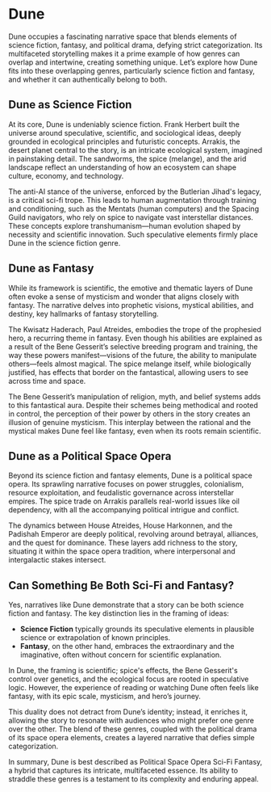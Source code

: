 # Dune

Dune occupies a fascinating narrative space that blends elements of science fiction, fantasy, and political drama, defying strict categorization. Its multifaceted storytelling makes it a prime example of how genres can overlap and intertwine, creating something unique. Let’s explore how Dune fits into these overlapping genres, particularly science fiction and fantasy, and whether it can authentically belong to both.

## Dune as Science Fiction

At its core, Dune is undeniably science fiction. Frank Herbert built the universe around speculative, scientific, and sociological ideas, deeply grounded in ecological principles and futuristic concepts. Arrakis, the desert planet central to the story, is an intricate ecological system, imagined in painstaking detail. The sandworms, the spice (melange), and the arid landscape reflect an understanding of how an ecosystem can shape culture, economy, and technology.

The anti-AI stance of the universe, enforced by the Butlerian Jihad's legacy, is a critical sci-fi trope. This leads to human augmentation through training and conditioning, such as the Mentats (human computers) and the Spacing Guild navigators, who rely on spice to navigate vast interstellar distances. These concepts explore transhumanism—human evolution shaped by necessity and scientific innovation. Such speculative elements firmly place Dune in the science fiction genre.

## Dune as Fantasy

While its framework is scientific, the emotive and thematic layers of Dune often evoke a sense of mysticism and wonder that aligns closely with fantasy. The narrative delves into prophetic visions, mystical abilities, and destiny, key hallmarks of fantasy storytelling.

The Kwisatz Haderach, Paul Atreides, embodies the trope of the prophesied hero, a recurring theme in fantasy. Even though his abilities are explained as a result of the Bene Gesserit’s selective breeding program and training, the way these powers manifest—visions of the future, the ability to manipulate others—feels almost magical. The spice melange itself, while biologically justified, has effects that border on the fantastical, allowing users to see across time and space.

The Bene Gesserit’s manipulation of religion, myth, and belief systems adds to this fantastical aura. Despite their schemes being methodical and rooted in control, the perception of their power by others in the story creates an illusion of genuine mysticism. This interplay between the rational and the mystical makes Dune feel like fantasy, even when its roots remain scientific.

## Dune as a Political Space Opera

Beyond its science fiction and fantasy elements, Dune is a political space opera. Its sprawling narrative focuses on power struggles, colonialism, resource exploitation, and feudalistic governance across interstellar empires. The spice trade on Arrakis parallels real-world issues like oil dependency, with all the accompanying political intrigue and conflict.

The dynamics between House Atreides, House Harkonnen, and the Padishah Emperor are deeply political, revolving around betrayal, alliances, and the quest for dominance. These layers add richness to the story, situating it within the space opera tradition, where interpersonal and intergalactic stakes intersect.

## Can Something Be Both Sci-Fi and Fantasy?

Yes, narratives like Dune demonstrate that a story can be both science fiction and fantasy. The key distinction lies in the framing of ideas:

- **Science Fiction** typically grounds its speculative elements in plausible science or extrapolation of known principles.
- **Fantasy**, on the other hand, embraces the extraordinary and the imaginative, often without concern for scientific explanation.

In Dune, the framing is scientific; spice's effects, the Bene Gesserit's control over genetics, and the ecological focus are rooted in speculative logic. However, the experience of reading or watching Dune often feels like fantasy, with its epic scale, mysticism, and hero’s journey.

This duality does not detract from Dune’s identity; instead, it enriches it, allowing the story to resonate with audiences who might prefer one genre over the other. The blend of these genres, coupled with the political drama of its space opera elements, creates a layered narrative that defies simple categorization.

In summary, Dune is best described as Political Space Opera Sci-Fi Fantasy, a hybrid that captures its intricate, multifaceted essence. Its ability to straddle these genres is a testament to its complexity and enduring appeal.
